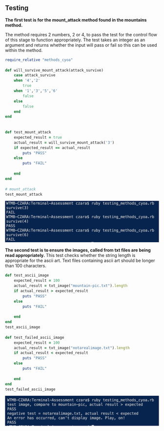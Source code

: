 ## Testing 

**The first test is for the mount_attack method found in the mountains method.**

The method requires 2 numbers, 2 or 4, to pass the test for the control flow of this stage to function appropriately. The test takes an integer as an argument and returns whether the input will pass or fail so this can be used within the method. 

```Ruby
require_relative "methods_cyoa"

def will_survive_mount_attack(attack_survive)
    case attack_survive
    when '4','2'
        true
    when '1','3','5','6'
        false
    else
        false
    end
end


def test_mount_attack
    expected_result = true
    actual_result = will_survive_mount_attack('3')
    if expected_result == actual_result
        puts "PASS"
    else 
        puts "FAIL"

    end 
end 

# mount_attack
test_mount_attack

```
![mount attack test output](mount_attack_output.png)

**The second test is to ensure the images, called from txt files are being read appropriately.** 
This test checks whether the string length is appropriate for the ascii art. Text files containing ascii art should be longer than 100 characters. 


```Ruby
def test_ascii_image
    expected_result = 100
    actual_result = txt_image("mountain-pic.txt").length
    if actual_result > expected_result
        puts "PASS"
    else 
        puts "FAIL"

    end 
end 
test_ascii_image

def test_failed_ascii_image
    expected_result = 100
    actual_result = txt_image("notarealimage.txt").length
    if actual_result < expected_result
        puts "PASS"
    else 
        puts "FAIL"

    end 
end 
test_failed_ascii_image

```

![ascii art test output](ascii_image_output.png)